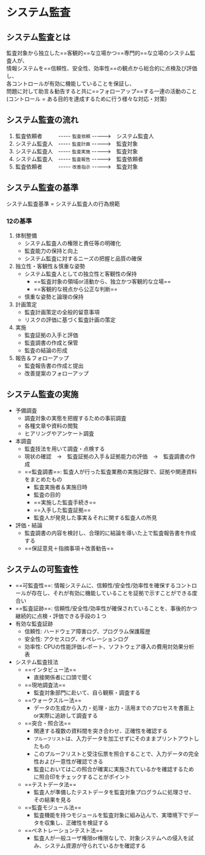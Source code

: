 # システム監査

## システム監査とは

監査対象から独立した==客観的==な立場かつ==専門的==な立場のシステム監査人が、  
情報システムを==信頼性、安全性、効率性==の観点から総合的に点検及び評価し、  
各コントロールが有効に機能していることを保証し、  
問題に対して助言＆勧告すると共に==フォローアップ==する一連の活動のこと  
(コントロール = ある目的を達成するために行う様々な対応・対策)

## システム監査の流れ

1. 監査依頼者　　　----- `監査依頼` ----->　システム監査人
2. システム監査人　----- `監査計画` ----->　監査対象
3. システム監査人　----- `監査実施` ----->　監査対象
4. システム監査人　----- `監査報告` ----->　監査依頼者
5. 監査依頼者　　　----- `改善指示` ----->　監査対象

## システム監査の基準

システム監査基準 = システム監査人の行為規範  

### 12の基準

1. 体制整備
    - システム監査人の権限と責任等の明確化
    - 監査能力の保持と向上
    - システム監査に対するニーズの把握と品質の確保
2. 独立性・客観性＆慎重な姿勢
    - システム監査人としての独立性と客観性の保持
        - ==監査対象の領域or活動から、独立かつ客観的な立場==
        - ==客観的な視点から公正な判断==
    - 慎重な姿勢と論理の保持
3. 計画策定
    - 監査計画策定の全般的留意事項
    - リスクの評価に基づく監査計画の策定
4. 実施
    - 監査証拠の入手と評価
    - 監査調書の作成と保管
    - 監査の結論の形成
5. 報告＆フォローアップ
    - 監査報告書の作成と提出
    - 改善提案のフォローアップ

## システム監査の実施

- 予備調査
    - 調査対象の実態を把握するための事前調査
    - 各種文章や資料の閲覧
    - ヒアリングやアンケート調査
- 本調査
    - 監査技法を用いて調査・点検する
    - 現状の確認　→　監査証拠の入手＆証拠能力の評価　→　監査調書の作成
    - ==監査調書==: 監査人が行った監査業務の実施記録で、証拠や関連資料をまとめたもの
        - 監査実施者＆実施日時
        - 監査の目的
        - ==実施した監査手続き==
        - ==入手した監査証拠==
        - 監査人が発見した事実＆それに関する監査人の所見
- 評価・結論
    - 監査調書の内容を検討し、合理的に結論を導いた上で監査報告書を作成する
    - ==保証意見＋指摘事項＋改善勧告==

## システムの可監査性

- ==可監査性==: 情報システムに、信頼性/安全性/効率性を確保するコントロールが存在し、それが有効に機能していることを証拠で示すことができる度合い
- ==監査証跡==: 信頼性/安全性/効率性が確保されていることを、事後的かつ継続的に点検・評価できる手段の１つ
- 有効な監査証跡
    - 信頼性: ハードウェア障害ログ、プログラム保護履歴
    - 安全性: アクセスログ、オペレーションログ
    - 効率性: CPUの性能評価レポート、ソフトウェア導入の費用対効果分析表
- システム監査技法
    - ==インタビュー法==
        - 直接関係者に口頭で聞く
    - ==現地調査法==
        - 監査対象部門に赴いて、自ら観察・調査する
    - ==ウォークスルー法==
        - データの生成から入力・処理・出力・活用までのプロセスを書面上or実際に追跡して調査する
    - ==突合・照合法==
        - 関連する複数の資料間を突き合わせ、正確性を確認する
        - `プルーフリスト`は、入力データを加工せずにそのままプリントアウトしたもの
        - このプルーフリストと受注伝票を照合することで、入力データの完全性および一意性が確認できる
        - 監査においてはこの照合が確実に実施されているかを確認するために照合印をチェックすることがポイント
    - ==テストデータ法==
        - 監査人が準備したテストデータを監査対象プログラムに処理させ、その結果を見る
    - ==監査モジュール法==
        - 監査機能を持つモジュールを監査対象に組み込んで、実環境下でデータを収集し、正確性を検証する
    - ==ペネトレーションテスト法==
        - 監査人が一般ユーザ権限or権限なしで、対象システムへの侵入を試み、システム資源が守られているかを確認する
